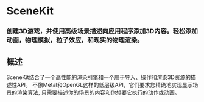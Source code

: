# SceneKit
### 创建3D游戏，并使用高级场景描述向应用程序添加3D内容。轻松添加动画，物理模拟，粒子效应，和现实的物理渲染。
## 概述
SceneKit结合了一个高性能的渲染引擎和一个用于导入、操作和渲染3D资源的描述性API。 不像Metal和OpenGL这样的低层级API，它们要求您精确地实现显示场景的渲染算法, 只需要描述你的场景的内容和你想要它执行的动作或动画。
